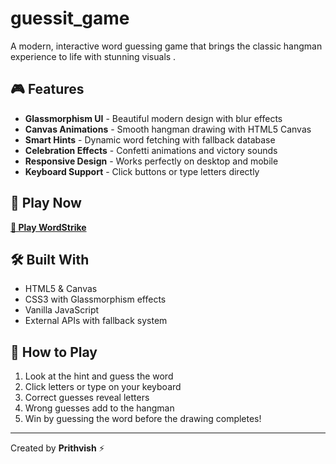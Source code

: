 # guessit_game

A modern, interactive word guessing game that brings the classic hangman experience to life with stunning visuals .

## 🎮 Features

- **Glassmorphism UI** - Beautiful modern design with blur effects
- **Canvas Animations** - Smooth hangman drawing with HTML5 Canvas
- **Smart Hints** - Dynamic word fetching with fallback database
- **Celebration Effects** - Confetti animations and victory sounds
- **Responsive Design** - Works perfectly on desktop and mobile
- **Keyboard Support** - Click buttons or type letters directly

## 🚀 Play Now

[**🎯 Play WordStrike**](https://github.com/Prithvish7/guessit_game.git)

## 🛠️ Built With

- HTML5 & Canvas
- CSS3 with Glassmorphism effects
- Vanilla JavaScript
- External APIs with fallback system

## 🎯 How to Play

1. Look at the hint and guess the word
2. Click letters or type on your keyboard
3. Correct guesses reveal letters
4. Wrong guesses add to the hangman
5. Win by guessing the word before the drawing completes!

---

Created by **Prithvish** ⚡
